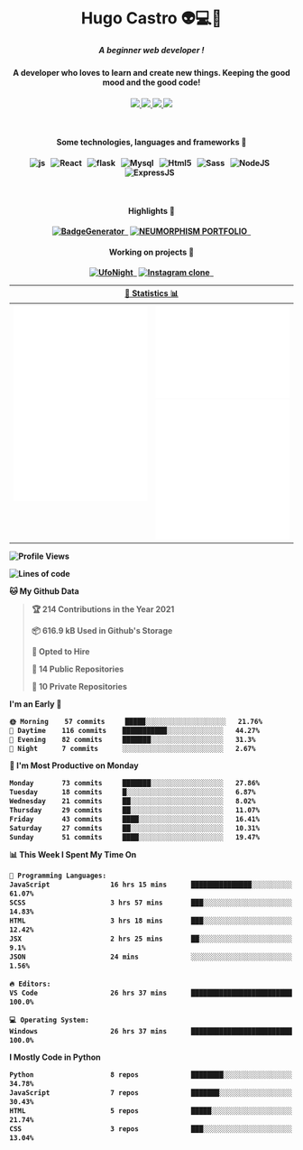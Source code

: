 <h1 align="center">Hugo Castro 👽💻🌌</h1>
<h5 align="center">A beginner web developer !</h5>
<h4 align="center">A developer who loves to learn and create new things. Keeping the good mood and the good code!<h4/>
<p align="center">
		<a href="https://stackoverflow.com/users/11444549/hugo">
		<img src="https://img.shields.io/badge/-Stackoverflow-79db75?style=for-the-badge&logo=Stackoverflow&logoColor=white" />
	</a>
		<a href="https://api.whatsapp.com/send?phone=5532988940411text=Oii, vim pelo github!">
		<img src="https://img.shields.io/badge/WHATSAPP-79db75.svg?&style=for-the-badge&logo=whatsapp&logoColor=white" />
	</a>
		<a href="mailto:hugocastrohc@outlook.com">
		<img src="https://img.shields.io/badge/email-79db75.svg?&style=for-the-badge&logo=protonmail&logoColor=white" />
	<a href="https://open.spotify.com/user/22uat6ppbmvcvyia5me7tdmci">
		<img src="https://img.shields.io/badge/spotify-79db75.svg?&style=for-the-badge&logo=spotify&logoColor=white" />
	</a>
</p>

<br>

<h4 align="center"> Some technologies, languages and frameworks 🚀<h4/>
<p align="center">
	<img src="https://img.shields.io/badge/javascript-79db75.svg?&style=for-the-badge&logo=javascript&logoColor=white" alt="js" />&nbsp;&nbsp;
	<img src="https://img.shields.io/badge/-React-79db75?style=for-the-badge&logo=react&logoColor=white" alt="React" />&nbsp;&nbsp;
	<img src="https://img.shields.io/badge/flask-79db75.svg?&style=for-the-badge&logo=flask&logoColor=white" alt="flask" />&nbsp;&nbsp;
	<img src="https://img.shields.io/badge/mysql-79db75.svg?style=for-the-badge&logo=mysql&logoColor=white" alt="Mysql" />&nbsp;&nbsp;
	<img src="https://img.shields.io/badge/html5-79db75.svg?style=for-the-badge&logo=html5&logoColor=white" alt="Html5" />&nbsp;&nbsp;
	<img src="https://img.shields.io/badge/sass-79db75.svg?style=for-the-badge&logo=sass&logoColor=white" alt="Sass" />&nbsp;&nbsp;
	<img src="https://img.shields.io/badge/node.js-79db75.svg?style=for-the-badge&" alt="NodeJS" />&nbsp;&nbsp;
	<img src="https://img.shields.io/badge/express.js-79db75.svg?style=for-the-badge&" alt="ExpressJS" />&nbsp;&nbsp;
	

</p>

<br>
<h4 align="center"> Highlights 🔆<h4/>
<p align="center">
	  <a text-decoration="none" href="https://pypi.org/project/BadgeGenerator"><img src="https://img.shields.io/badge/BadgeGenerator-79db75.svg?style=for-the-badge&logo=pythonfor-the-badge&logo=django" alt="BadgeGenerator" />&nbsp;&nbsp;<a/>
	<a text-decoration="none" href="https://github.com/HugoCastroBR/Neumorphism_Portfolio"><img src="https://img.shields.io/badge/neumorphism_portfolio-79db75.svg?style=for-the-badge" alt="NEUMORPHISM PORTFOLIO" />&nbsp;&nbsp;<a/>
</p>
<h4 align="center"> Working on projects 🔨<h4/>
	
<p align="center">
	<a text-decoration="none" href="https://github.com/HugoCastroBR/ufonight"><img src="https://img.shields.io/badge/UfoNight-79db75.svg?style=for-the-badge" alt="UfoNight"/>&nbsp;&nbsp;<a/>
		<a text-decoration="none" href="https://github.com/HugoCastroBR/ufonight"><img src="https://img.shields.io/badge/Instagram%20Clone-79db75.svg?style=for-the-badge" alt="Instagram clone"/>&nbsp;&nbsp;<a/>
</p>

<table>
	<tr>
	    <th colspan="2" align="center">
	      <a href="" >🧩 Statistics 📊 </a>
	    </th>
	</tr>
	<tr>
	    <th valign="top" width="600"><img src="https://github.com/HugoCastroBR/HugoCastroBR/blob/master/Isometric.svg"  /></th>
	    <th width="600"><img src="https://github.com/HugoCastroBR/HugoCastroBR/blob/master/metrics.plugin.habits.svg"  />
		<img src="https://github.com/HugoCastroBR/HugoCastroBR/blob/master/metrics.plugin.activity.svg"  />
	    </th>
  	</tr>
	
<table/>

<!--START_SECTION:waka-->
![Profile Views](http://img.shields.io/badge/Profile%20Views-80-blue)

![Lines of code](https://img.shields.io/badge/From%20Hello%20World%20I%27ve%20Written-70%20lines%20of%20code-blue)

**🐱 My Github Data** 

> 🏆 214 Contributions in the Year 2021
 > 
> 📦 616.9 kB Used in Github's Storage 
 > 
> 💼 Opted to Hire
 > 
> 📜 14 Public Repositories 
 > 
> 🔑 10 Private Repositories  
 > 
**I'm an Early 🐤** 

```text
🌞 Morning    57 commits     █████░░░░░░░░░░░░░░░░░░░░   21.76% 
🌆 Daytime    116 commits    ███████████░░░░░░░░░░░░░░   44.27% 
🌃 Evening    82 commits     ███████░░░░░░░░░░░░░░░░░░   31.3% 
🌙 Night      7 commits      ░░░░░░░░░░░░░░░░░░░░░░░░░   2.67%

```
📅 **I'm Most Productive on Monday** 

```text
Monday       73 commits     ███████░░░░░░░░░░░░░░░░░░   27.86% 
Tuesday      18 commits     █░░░░░░░░░░░░░░░░░░░░░░░░   6.87% 
Wednesday    21 commits     ██░░░░░░░░░░░░░░░░░░░░░░░   8.02% 
Thursday     29 commits     ██░░░░░░░░░░░░░░░░░░░░░░░   11.07% 
Friday       43 commits     ████░░░░░░░░░░░░░░░░░░░░░   16.41% 
Saturday     27 commits     ██░░░░░░░░░░░░░░░░░░░░░░░   10.31% 
Sunday       51 commits     ████░░░░░░░░░░░░░░░░░░░░░   19.47%

```


📊 **This Week I Spent My Time On** 

```text
💬 Programming Languages: 
JavaScript               16 hrs 15 mins      ███████████████░░░░░░░░░░   61.07% 
SCSS                     3 hrs 57 mins       ███░░░░░░░░░░░░░░░░░░░░░░   14.83% 
HTML                     3 hrs 18 mins       ███░░░░░░░░░░░░░░░░░░░░░░   12.42% 
JSX                      2 hrs 25 mins       ██░░░░░░░░░░░░░░░░░░░░░░░   9.1% 
JSON                     24 mins             ░░░░░░░░░░░░░░░░░░░░░░░░░   1.56%

🔥 Editors: 
VS Code                  26 hrs 37 mins      █████████████████████████   100.0%

💻 Operating System: 
Windows                  26 hrs 37 mins      █████████████████████████   100.0%

```

**I Mostly Code in Python** 

```text
Python                   8 repos             ████████░░░░░░░░░░░░░░░░░   34.78% 
JavaScript               7 repos             ███████░░░░░░░░░░░░░░░░░░   30.43% 
HTML                     5 repos             █████░░░░░░░░░░░░░░░░░░░░   21.74% 
CSS                      3 repos             ███░░░░░░░░░░░░░░░░░░░░░░   13.04%

```



<!--END_SECTION:waka-->


